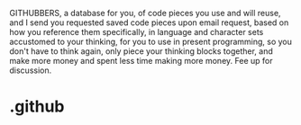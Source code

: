 GITHUBBERS, a database for you, of code pieces you use and will reuse, and I send you requested saved code pieces upon email request, based on how you reference them specifically, in language and character sets accustomed to your thinking, for you to use in present programming, so you don't have to think again, only piece your thinking blocks together, and make more money and spent less time making more money. Fee up for discussion.

# .github

